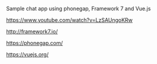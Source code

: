 Sample chat app using phonegap, Framework 7 and Vue.js

https://www.youtube.com/watch?v=LzSAUngoKRw

http://framework7.io/

https://phonegap.com/

https://vuejs.org/
